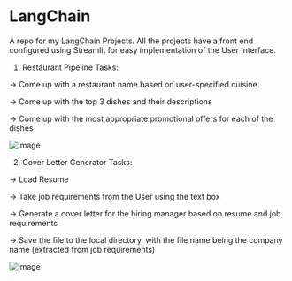 # LangChain

A repo for my LangChain Projects. All the projects have a front end configured using Streamlit for easy implementation of the User Interface.

1.	Restaurant Pipeline Tasks: 

-> Come up with a restaurant name based on user-specified cuisine 

-> Come up with the top 3 dishes and their descriptions 

-> Come up with the most appropriate promotional offers for each of the dishes

	
 ![image](https://github.com/Aashay-chaudhari/LangChain/assets/93089131/01993fe1-a86d-485e-8128-2b6435f218d4)

2.	Cover Letter Generator Tasks: 

-> Load Resume 

-> Take job requirements from the User using the text box 

-> Generate a cover letter for the hiring manager based on resume and job requirements 

-> Save the file to the local directory, with the file name being the company name (extracted from job requirements)
 

![image](https://github.com/Aashay-chaudhari/LangChain/assets/93089131/9cb6862f-17c5-4be2-8a44-7a6873a6f54b)
